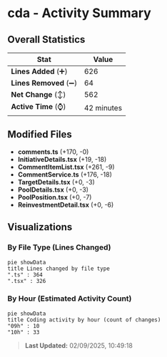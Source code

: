 # cda - Activity Summary 

## Overall Statistics

| Stat                   | Value                                                             |
| ---------------------- | ----------------------------------------------------------------- |
| **Lines Added** (➕)   | 626                                          |
| **Lines Removed** (➖) | 64                                        |
| **Net Change** (↕)    | 562                |
| **Active Time** (⌚)   | 42 minutes |


## Modified Files
- **comments.ts** (+170, -0)
- **InitiativeDetails.tsx** (+19, -18)
- **CommentItemList.tsx** (+261, -9)
- **CommentService.ts** (+176, -18)
- **TargetDetails.tsx** (+0, -3)
- **PoolDetails.tsx** (+0, -3)
- **PoolPosition.tsx** (+0, -7)
- **ReinvestmentDetail.tsx** (+0, -6)

## Visualizations

### By File Type (Lines Changed)

```mermaid
pie showData
title Lines changed by file type
".ts" : 364
".tsx" : 326
```

### By Hour (Estimated Activity Count)

```mermaid
pie showData
title Coding activity by hour (count of changes)
"09h" : 10
"10h" : 33
```


> **Last Updated:** 02/09/2025, 10:49:18